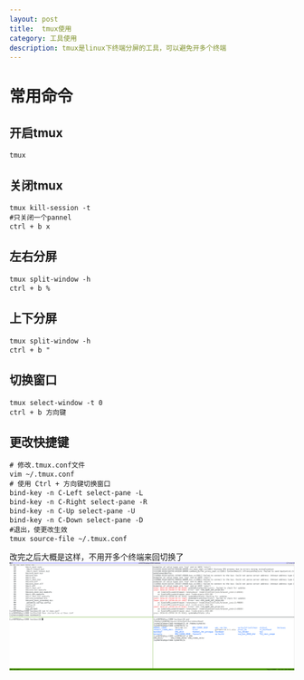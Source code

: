 ```yaml
---
layout: post
title:  tmux使用
category: 工具使用 
description: tmux是linux下终端分屏的工具，可以避免开多个终端
---
```


# 常用命令
## 开启tmux
```shell
tmux
```

## 关闭tmux
```shell
tmux kill-session -t
#只关闭一个pannel
ctrl + b x
```

## 左右分屏
```shell
tmux split-window -h
ctrl + b %
```

## 上下分屏
```shell
tmux split-window -h
ctrl + b "
```

## 切换窗口
```shell
tmux select-window -t 0
ctrl + b 方向键
```

## 更改快捷键
```shell
# 修改.tmux.conf文件
vim ~/.tmux.conf
# 使用 Ctrl + 方向键切换窗口
bind-key -n C-Left select-pane -L
bind-key -n C-Right select-pane -R
bind-key -n C-Up select-pane -U
bind-key -n C-Down select-pane -D
#退出，使更改生效
tmux source-file ~/.tmux.conf
```
改完之后大概是这样，不用开多个终端来回切换了
![](/assets/img/2024-02-29-16-53-48.png)

